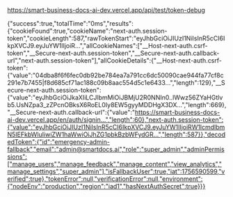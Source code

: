 https://smart-business-docs-ai-dev.vercel.app/api/test/token-debug

{"success":true,"totalTime":"0ms","results":{"cookieFound":true,"cookieName":"next-auth.session-token","cookieLength":587,"rawTokenStart":"eyJhbGciOiJIUzI1NiIsInR5cCI6IkpXVCJ9.eyJuYW1lIjoiR...","allCookieNames":["__Host-next-auth.csrf-token","__Secure-next-auth.session-token","__Secure-next-auth.callback-url","next-auth.session-token"],"allCookieDetails":{"__Host-next-auth.csrf-token":{"value":"04dba8f6f6fec0db92be784ea7a791cc6dc50090cae944fa77cf8c291e7b7455|f8d685cf71ac188c09b8aac554d5c1e6433...","length":129},"__Secure-next-auth.session-token":{"value":"eyJhbGciOiJkaXIiLCJlbmMiOiJBMjU2R0NNIn0..lWwz56ZYaHGtlvb5.UsNZpa3_zZPcnOBksX6RoEL0Iy8EW5gyyMDDHgX3DX...","length":669},"__Secure-next-auth.callback-url":{"value":"https://smart-business-docs-ai-dev.vercel.app/en/auth/signin...","length":60},"next-auth.session-token":{"value":"eyJhbGciOiJIUzI1NiIsInR5cCI6IkpXVCJ9.eyJuYW1lIjoiRW1lcmdlbmN5IEFkbWluIiwiZW1haWwiOiJhZG1pbkBzbWFydGR...","length":587}},"decodedToken":{"id":"emergency-admin-fallback","email":"admin@smartdocs.ai","role":"super_admin","adminPermissions":["manage_users","manage_feedback","manage_content","view_analytics","manage_settings","super_admin"],"isFallbackUser":true,"iat":1756590599,"verified":true},"tokenError":null,"verificationError":null,"environment":{"nodeEnv":"production","region":"iad1","hasNextAuthSecret":true}}}